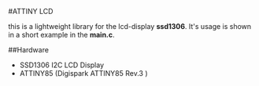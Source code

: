 #ATTINY LCD

this is a lightweight library for the lcd-display **ssd1306**. It's usage is 
shown in a short example in the **main.c**. 

##Hardware
- SSD1306 I2C LCD Display
- ATTINY85 (Digispark ATTINY85 Rev.3 )
